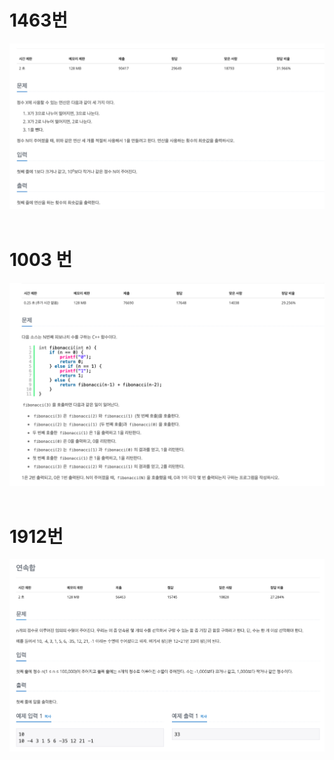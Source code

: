 # 1463번

![1463](../images/1463.png)<br><br>

# 1003 번

![1003](../images/1003.png)<br><br>

# 1912번

![1912](../images/1912.png)<br><br>

